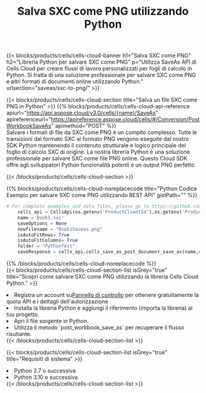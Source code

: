 ﻿---
title:  Salva SXC come PNG utilizzando Python
description:  Utilizzando Aspose.Cells Cloud SDK per Python per salvare il file in formato SXC come file in formato PNG.
kwords: Excel, Save SXC as PNG, REST, Python
howto: How to save SXC as PNG using Aspose.Cells Cloud Python library.
---
{{< blocks/products/cells/cells-cloud-banner h1="Salva SXC come PNG" h2="Libreria Python per salvare SXC come PNG" p="Utilizza SaveAs API di Cells Cloud per creare flussi di lavoro personalizzati per fogli di calcolo in Python. Si tratta di una soluzione professionale per salvare SXC come PNG e altri formati di documenti online utilizzando Python." urlsection="saveas/sxc-to-png/" >}}

{{< blocks/products/cells/cells-cloud-section title="Salva un file SXC come PNG in Python" >}}
{{% blocks/products/cells/cells-cloud-api-reference apiurl="https://api.aspose.cloud/v3.0/cells/{name}/SaveAs" apireferenceurl="https://apireference.aspose.cloud/cells/#/Conversion/PostWorkbookSaveAs" apimethod="POST" %}}
<br/>
Salvare i formati di file da SXC come PNG è un compito complesso. Tutte le transizioni dal formato SXC al formato PNG vengono eseguite dal nostro SDK Python mantenendo il contenuto strutturale e logico principale del foglio di calcolo SXC di origine. La nostra libreria Python è una soluzione professionale per salvare SXC come file PNG online. Questo Cloud SDK offre agli sviluppatori Python funzionalità potenti e un output PNG perfetto.

{{< /blocks/products/cells/cells-cloud-section >}}

{{% blocks/products/cells/cells-cloud-noreplacecode title="Python Codice Esempio per salvare SXC come PNG utilizzando REST API" gistPath="" %}}
  
```python
# For complete examples and data files, please go to https://github.com/aspose-cells-cloud/aspose-cells-cloud-python/
    cells_api = CellsApi(os.getenv('ProductClientId'),os.getenv('ProductClientSecret'))
    name ='Book1.sxc'    
    saveOptions = None
    newfilename = "Book1Saveas.png"
    isAutoFitRows= True
    isAutoFitColumns= True
    folder = "PythonTest"
    saveResponse = cells_api.cells_save_as_post_document_save_as(name,save_options=saveOptions, newfilename=(folder +'/' + newfilename),folder=folder)
```
  
{{% /blocks/products/cells/cells-cloud-noreplacecode %}}
<br/>
{{< blocks/products/cells/cells-cloud-section-list isGrey="true" title="Scopri come salvare SXC come PNG utilizzando la libreria Cells Cloud Python." >}}
<li> Registra un account su<a href="https://dashboard.aspose.cloud/">Pannello di controllo</a> per ottenere gratuitamente la quota API e i dettagli dell'autorizzazione</li>
<li>Installa la libreria Python e aggiungi il riferimento (importa la libreria) al tuo progetto.</li>
<li>Apri il file sorgente in Python.</li>
<li>Utilizza il metodo `post_workbook_save_as` per recuperare il flusso risultante.</li>
{{< /blocks/products/cells/cells-cloud-section-list >}}

{{< blocks/products/cells/cells-cloud-section-list isGrey="true" title="Requisiti di sistema" >}}
<li>Python 2.7 o successiva</li>
<li>Python 3.10 o successiva</li>
{{< /blocks/products/cells/cells-cloud-section-list >}}
